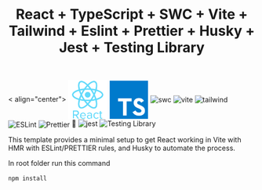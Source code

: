 <h1 align="center"> React + TypeScript + SWC + Vite + Tailwind + Eslint + Prettier + Husky + Jest + Testing Library</h1>
<br>

< align="center"> <img src="https://raw.githubusercontent.com/devicons/devicon/master/icons/react/react-original-wordmark.svg" alt="react" align="center" width="80" height="80"/> <img src="https://raw.githubusercontent.com/devicons/devicon/master/icons/typescript/typescript-original.svg" alt="typescript" align="center" width="80" height="80"/> <img src="https://swc.rs/logo.png" alt="swc" align="center" width="120" height="80"/> <img src="https://github.com/alexZ7000/UsinaEcoCultural/assets/78627928/b82095b6-48ad-42c2-90a3-a2d0ea890da1" alt="vite" align="center" width="80" height="80"/> <img src="https://upload.wikimedia.org/wikipedia/commons/thumb/d/d5/Tailwind_CSS_Logo.svg/1024px-Tailwind_CSS_Logo.svg.png?20230715030042" alt="tailwind" align="center" width="75" height="60" /> <img src="https://external-content.duckduckgo.com/iu/?u=https%3A%2F%2Fmiguelmachado.dev%2Fassets%2Fimg%2F1_3adbbrn3gotbz72xqfo96g.png&f=1&nofb=1&ipt=815bdc1a92129a989194fc10b59209968b7cb74bd6273ab809a219462fffe4e8&ipo=images" alt="ESLint" align="center" width="120" height="80"/> <img src="https://prettier.io/icon.png" alt="Prettier" align="center" width="80" height="80"/> 🐶 <img src="https://cdn.freebiesupply.com/logos/large/2x/jest-logo-png-transparent.png" alt="jest" width="80" /> <img src="https://seeklogo.com/images/T/testing-library-logo-FFB8C5C0B6-seeklogo.com.png?v=637852764070000000" alt="Testing Library" width="80" /></p>

This template provides a minimal setup to get React working in Vite with HMR with ESLint/PRETTIER rules, and Husky to automate the process.

In root folder run this command

```node
npm install
```
